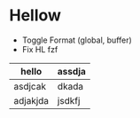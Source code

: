 # Hellow

- Toggle Format (global, buffer)
- Fix HL fzf

| hello    | assdja |
| -------- | ------ |
| asdjcak  | dkada  |
| adjakjda | jsdkfj |
